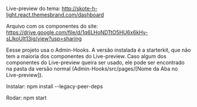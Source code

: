 Live-preview do tema:
http://skote-h-light.react.themesbrand.com/dashboard

Arquivo com os componentes do site:
https://drive.google.com/file/d/1q6LHoNDTtO5HU6x6kHy-sLlkoUIt13ig/view?usp=sharing

Eesse projeto usa o Admin-Hooks.
A versão instalada é a starterkit, que não tem a maioria dos componentes do Live-preview.
Caso algum dos componentes do Live-preview queira ser usado, ele pode ser encontrado na pasta da versão normal (Admin-Hooks/src/pages/[Nome da Aba no Live-preview]).

Instalar:
    npm install --legacy-peer-deps

Rodar:
    npm start